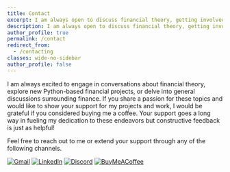 ```yaml
---
title: Contact
excerpt: I am always open to discuss financial theory, getting involved in new financial (Python) projects or general discussions. If you are interested in supporting my projects and work, consider buying me a coffee. You can reach out to me or support me via the following channels.
description: I am always open to discuss financial theory, getting involved in new financial (Python) projects or general discussions. If you are interested in supporting my projects and work, consider buying me a coffee. You can reach out to me or support me via the following channels.
author_profile: true
permalink: /contact
redirect_from:
  - /contacting
classes: wide-no-sidebar
author_profile: false
---
```


I am always excited to engage in conversations about financial theory, explore new Python-based financial projects, or delve into general discussions surrounding finance. If you share a passion for these topics and would like to show your support for my projects and work, I would be grateful if you considered buying me a coffee. Your support goes a long way in fueling my dedication to these endeavors but constructive feedback is just as helpful!

Feel free to reach out to me or extend your support through any of the following channels.

[![Gmail](https://img.shields.io/badge/Gmail-D14836?style=for-the-badge&logo=gmail&logoColor=white)](mailto:jer.bouma@gmail.com)
[![LinkedIn](https://img.shields.io/badge/linkedin-%230077B5.svg?style=for-the-badge&logo=linkedin&logoColor=white)](https://www.linkedin.com/in/boumajeroen/)
[![Discord](https://img.shields.io/badge/Discord-5865F2?style=for-the-badge&logo=discord&logoColor=white)](https://discord.gg/WS94QqH9Xb)
[![BuyMeACoffee](https://img.shields.io/badge/Buy%20Me%20a%20Coffee-ffdd00?style=for-the-badge&logo=buy-me-a-coffee&logoColor=black)](https://www.buymeacoffee.com/jerbouma)